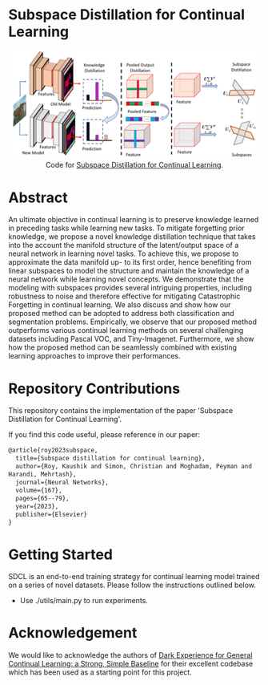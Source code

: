 # Subspace Distillation for Continual Learning

<p align="center" style="text-align: center;">
    <img src="figures/sdcl.png"/>
    Code for <a style='ext-align: center;' href="https://www.sciencedirect.com/science/article/pii/S0893608023004057">Subspace Distillation for Continual Learning</a>.
</p>


# Abstract
An ultimate objective in continual learning is to preserve knowledge learned in preceding tasks while
learning new tasks. To mitigate forgetting prior knowledge, we propose a novel knowledge distillation
technique that takes into the account the manifold structure of the latent/output space of a neural
network in learning novel tasks. To achieve this, we propose to approximate the data manifold up-
to its first order, hence benefiting from linear subspaces to model the structure and maintain the
knowledge of a neural network while learning novel concepts. We demonstrate that the modeling
with subspaces provides several intriguing properties, including robustness to noise and therefore
effective for mitigating Catastrophic Forgetting in continual learning. We also discuss and show how
our proposed method can be adopted to address both classification and segmentation problems.
Empirically, we observe that our proposed method outperforms various continual learning methods
on several challenging datasets including Pascal VOC, and Tiny-Imagenet. Furthermore, we show how
the proposed method can be seamlessly combined with existing learning approaches to improve their
performances.


# Repository Contributions

This repository contains the implementation of the paper 'Subspace Distillation for Continual Learning'. 

If you find this code useful, please reference in our paper:

```
@article{roy2023subspace,
  title={Subspace distillation for continual learning},
  author={Roy, Kaushik and Simon, Christian and Moghadam, Peyman and Harandi, Mehrtash},
  journal={Neural Networks},
  volume={167},
  pages={65--79},
  year={2023},
  publisher={Elsevier}
}
```

# Getting Started

SDCL is an end-to-end training strategy for continual learning model trained on a series of novel datasets. Please follow the instructions outlined below.

- Use ./utils/main.py to run experiments.


# Acknowledgement
We would like to acknowledge the authors of [Dark Experience for General Continual Learning: a Strong, Simple Baseline](https://github.com/aimagelab/mammoth) for their excellent codebase which has been used as a starting point for this project.
